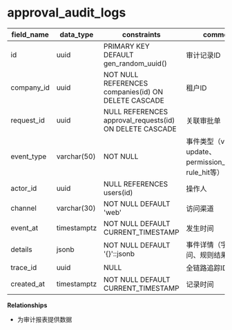 # approval_audit_logs

| field_name | data_type | constraints | comment |
| --- | --- | --- | --- |
| id | uuid | PRIMARY KEY DEFAULT gen_random_uuid() | 审计记录ID |
| company_id | uuid | NOT NULL REFERENCES companies(id) ON DELETE CASCADE | 租户ID |
| request_id | uuid | NULL REFERENCES approval_requests(id) ON DELETE CASCADE | 关联审批单 |
| event_type | varchar(50) | NOT NULL | 事件类型（view、update、permission_check、rule_hit等） |
| actor_id | uuid | NULL REFERENCES users(id) | 操作人 |
| channel | varchar(30) | NOT NULL DEFAULT 'web' | 访问渠道 |
| event_at | timestamptz | NOT NULL DEFAULT CURRENT_TIMESTAMP | 发生时间 |
| details | jsonb | NOT NULL DEFAULT '{}'::jsonb | 事件详情（字段级访问、规则结果） |
| trace_id | uuid | NULL | 全链路追踪ID |
| created_at | timestamptz | NOT NULL DEFAULT CURRENT_TIMESTAMP | 记录时间 |

**Relationships**
- 为审计报表提供数据
